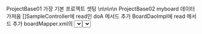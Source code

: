 
ProjectBase01  가장 기본 프로젝트 셋팅
\n\n\n\n
ProjectBase02 myboard 데이터 가져옴
    []SampleController에  read인 doA 메서드 추가
    BoardDaoImpl에  read 메서드 추가
    boardMapper.xml의 <select> 추가
    doA.jsp 추가
for(int i =0; i<4; i++){\n}
ProjectBase03 
글등록o 한글처리 아직 x
    SampleController에  registPost메소드 (등록)추가
    boardMapper.xml의 <insert> 추가
    BoardDaoImpl에  insert 메서드 추가
    doA.jsp 를 boardView.jsp로 변경
    boardRegi.jsp 추가
ㅣ
ㅣ
ㅣ
ProjectBase04
하나테이터 가져오는거랑
리스트로 가져오는거
    SampleController에  list 메서드 추가(listAll)
    BoardDaoImpl에  listAll 메서드 추가
    boardMapper.xml의 <select> id=listAll추가
    boardListView.jsp 추가
ㅣ
ㅣ
ㅣ
ProjectBase05
글등록 한글처리 완료
하나테이터 가져오는거랑
리스트로 가져오는거
      web.xml에 <filter>추가해서 한글처리 완료
    ProjectBase04 와 ProjectBase05의 기능을 합침 
ㅣ
ㅣ
ㅣ
ProjectBase06
gcode로 불러오는거 boardView?gcode=13 이런식으로 boardModi?gcode=13
그리고 수정하는거 구현함
    SampleController에  modifyPagingGET 메서드 추가
    BoardDaoImpl에  update 메서드 추가
    boardMapper.xml의 <update> id=update추가
    boardModi.jsp 추가
ㅣ
ㅣ
ㅣ
ProjectBase07
